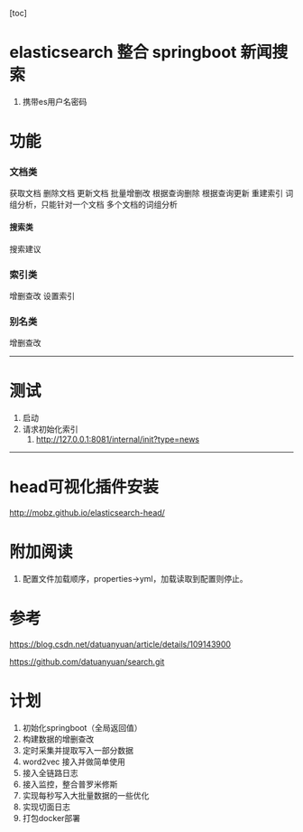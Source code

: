 [toc]

# elasticsearch 整合 springboot 新闻搜索

1. 携带es用户名密码

# 功能

### 文档类

获取文档 删除文档 更新文档 批量增删改 根据查询删除 根据查询更新 重建索引 词组分析，只能针对一个文档 多个文档的词组分析

#### 搜索类

搜索建议

### 索引类

增删查改 设置索引

### 别名类

增删查改


---

# 测试

1. 启动
2. 请求初始化索引
   1. http://127.0.0.1:8081/internal/init?type=news



---

# head可视化插件安装

http://mobz.github.io/elasticsearch-head/

# 附加阅读

1. 配置文件加载顺序，properties->yml，加载读取到配置则停止。

# 参考

https://blog.csdn.net/datuanyuan/article/details/109143900

https://github.com/datuanyuan/search.git

# 计划

1. 初始化springboot（全局返回值）
2. 构建数据的增删查改
3. 定时采集并提取写入一部分数据
4. word2vec 接入并做简单使用
5. 接入全链路日志
6. 接入监控，整合普罗米修斯
7. 实现每秒写入大批量数据的一些优化
8. 实现切面日志
9. 打包docker部署